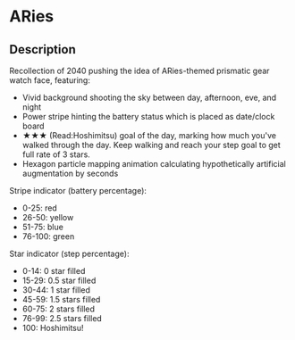 ﻿# ARies

## Description

Recollection of 2040 pushing the idea of ARies-themed prismatic gear watch face, featuring:
- Vivid background shooting the sky between day, afternoon, eve, and night
- Power stripe hinting the battery status which is placed as date/clock board
- ★★★ (Read:Hoshimitsu) goal of the day, marking how much you've walked through the day. Keep walking and reach your step goal to get full rate of 3 stars.
- Hexagon particle mapping animation calculating hypothetically artificial augmentation by seconds

Stripe indicator (battery percentage):
- 0-25: red
- 26-50: yellow
- 51-75: blue
- 76-100: green

Star indicator (step percentage):
- 0-14: 0 star filled
- 15-29: 0.5 star filled
- 30-44: 1 star filled
- 45-59: 1.5 stars filled
- 60-75: 2 stars filled
- 76-99: 2.5 stars filled
- 100: Hoshimitsu!